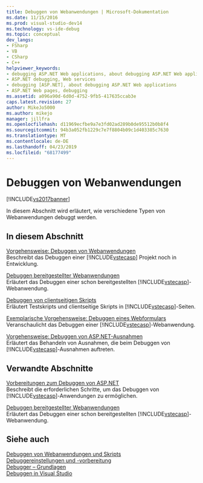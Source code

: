 ```yaml
---
title: Debuggen von Webanwendungen | Microsoft-Dokumentation
ms.date: 11/15/2016
ms.prod: visual-studio-dev14
ms.technology: vs-ide-debug
ms.topic: conceptual
dev_langs:
- FSharp
- VB
- CSharp
- C++
helpviewer_keywords:
- debugging ASP.NET Web applications, about debugging ASP.NET Web applications
- ASP.NET debugging, Web services
- debugging [ASP.NET], about debugging ASP.NET Web applications
- ASP.NET Web pages, debugging
ms.assetid: a096a90d-6d0d-4752-9fb5-417635ccab3e
caps.latest.revision: 27
author: MikeJo5000
ms.author: mikejo
manager: jillfra
ms.openlocfilehash: d11969ecfbe9a7e3fd02ad289b0de95512b0b8f4
ms.sourcegitcommit: 94b3a052fb1229c7e7f8804b09c1d403385c7630
ms.translationtype: MT
ms.contentlocale: de-DE
ms.lasthandoff: 04/23/2019
ms.locfileid: "68177499"
---
```

# <a name="debugging-web-applications"></a>Debuggen von Webanwendungen
[!INCLUDE[vs2017banner](../includes/vs2017banner.md)]

In diesem Abschnitt wird erläutert, wie verschiedene Typen von Webanwendungen debuggt werden.  
  
## <a name="in-this-section"></a>In diesem Abschnitt  
 [Vorgehensweise: Debuggen von Webanwendungen](../debugger/how-to-debug-web-applications.md)  
 Beschreibt das Debuggen einer [!INCLUDE[vstecasp](../includes/vstecasp-md.md)] Projekt noch in Entwicklung.  
  
 [Debuggen bereitgestellter Webanwendungen](../debugger/debugging-deployed-web-applications.md)  
 Erläutert das Debuggen einer schon bereitgestellten [!INCLUDE[vstecasp](../includes/vstecasp-md.md)]-Webanwendung.  
  
 [Debuggen von clientseitigen Skripts](../debugger/client-side-script-debugging.md)  
 Erläutert Testskripts und clientseitige Skripts in [!INCLUDE[vstecasp](../includes/vstecasp-md.md)]-Seiten.  
  
 [Exemplarische Vorgehensweise: Debuggen eines Webformulars](../debugger/walkthrough-debugging-a-web-form.md)  
 Veranschaulicht das Debuggen einer [!INCLUDE[vstecasp](../includes/vstecasp-md.md)]-Webanwendung.  
  
 [Vorgehensweise: Debuggen von ASP.NET-Ausnahmen](../debugger/how-to-debug-aspnet-exceptions.md)  
 Erläutert das Behandeln von Ausnahmen, die beim Debuggen von [!INCLUDE[vstecasp](../includes/vstecasp-md.md)]-Ausnahmen auftreten.  
  
## <a name="related-sections"></a>Verwandte Abschnitte  
 [Vorbereitungen zum Debuggen von ASP.NET](../debugger/preparing-to-debug-aspnet.md)  
 Beschreibt die erforderlichen Schritte, um das Debuggen von [!INCLUDE[vstecasp](../includes/vstecasp-md.md)]-Anwendungen zu ermöglichen.  
  
 [Debuggen bereitgestellter Webanwendungen](../debugger/debugging-deployed-web-applications.md)  
 Erläutert das Debuggen einer schon bereitgestellten [!INCLUDE[vstecasp](../includes/vstecasp-md.md)]-Webanwendung.  
  
## <a name="see-also"></a>Siehe auch  
 [Debuggen von Webanwendungen und Skripts](../debugger/debugging-web-applications-and-script.md)   
 [Debuggereinstellungen und -vorbereitung](../debugger/debugger-settings-and-preparation.md)   
 [Debugger – Grundlagen](../debugger/debugger-basics.md)   
 [Debuggen in Visual Studio](../debugger/debugging-in-visual-studio.md)
